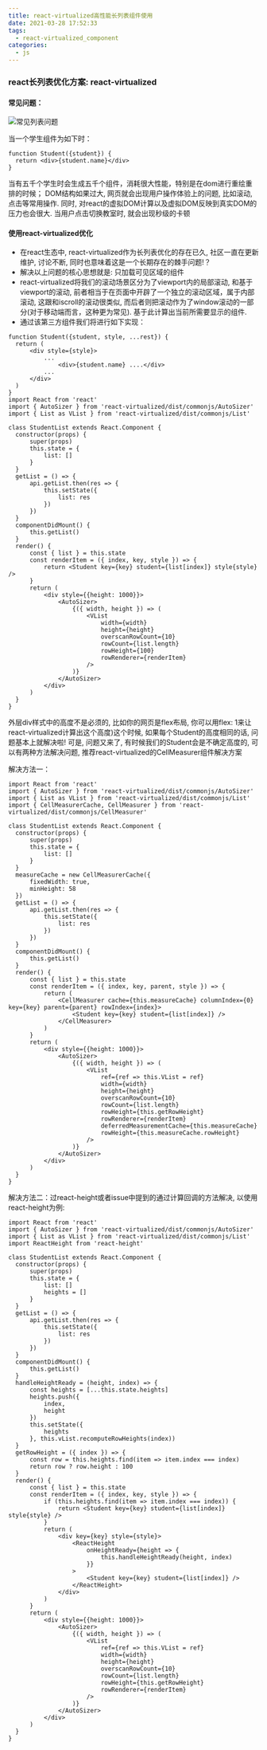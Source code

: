```yaml
---
title: react-virtualized高性能长列表组件使用
date: 2021-03-28 17:52:33
tags:
  - react-virtualized_component
categories:
  - js
---
```

### react长列表优化方案: react-virtualized

#### 常见问题：

  ![常见列表问题]('http://www.mk2048.com/web_upload/blog_imgs/7/https___user-gold-cdn-xitu-io_2018_5_7_1633aaa0934caa53_w-1052_h-980_f-png_s-51636.gif')

  当一个学生组件为如下时：
  ```
  function Student({student}) {
    return <div>{student.name}</div>
  }
  ```
  当有五千个学生时会生成五千个组件，消耗很大性能，特别是在dom进行重绘重排的时候；
  DOM结构如果过大, 网页就会出现用户操作体验上的问题, 比如滚动, 点击等常用操作. 同时, 对react的虚拟DOM计算以及虚拟DOM反映到真实DOM的压力也会很大. 当用户点击切换教室时, 就会出现秒级的卡顿

#### 使用react-virtualized优化

  + 在react生态中, react-virtualized作为长列表优化的存在已久, 社区一直在更新维护, 讨论不断, 同时也意味着这是一个长期存在的棘手问题!？
  + 解决以上问题的核心思想就是: 只加载可见区域的组件
  + react-virtualized将我们的滚动场景区分为了viewport内的局部滚动, 和基于viewport的滚动, 前者相当于在页面中开辟了一个独立的滚动区域，属于内部滚动, 这跟和iscroll的滚动很类似, 而后者则把滚动作为了window滚动的一部分(对于移动端而言，这种更为常见). 基于此计算出当前所需要显示的组件.
  + 通过该第三方组件我们将进行如下实现：

  ```
  function Student({student, style, ...rest}) {
    return (
        <div style={style}>
            ...
                <div>{student.name} ....</div>
            ...
        </div>
    )
  }
  import React from 'react'
import { AutoSizer } from 'react-virtualized/dist/commonjs/AutoSizer'
import { List as VList } from 'react-virtualized/dist/commonjs/List'

class StudentList extends React.Component {
    constructor(props) {
        super(props)
        this.state = {
            list: []
        }
    }
    getList = () => {
        api.getList.then(res => {
            this.setState({
                list: res
            })
        })
    }
    componentDidMount() {
        this.getList()
    }
    render() {
        const { list } = this.state  
        const renderItem = ({ index, key, style }) => {
            return <Student key={key} student={list[index]} style{style} />
        }
        return (
            <div style={{height: 1000}}>
                <AutoSizer>
                    {({ width, height }) => (
                        <VList
                            width={width}
                            height={height}
                            overscanRowCount={10}
                            rowCount={list.length}
                            rowHeight={100}
                            rowRenderer={renderItem}
                        />
                    )}
                </AutoSizer>
            </div>
        )
    }
  }

  ```

  外层div样式中的高度不是必须的, 比如你的网页是flex布局, 你可以用flex: 1来让react-virtualized计算出这个高度)这个时候, 如果每个Student的高度相同的话, 问题基本上就解决啦!
  可是, 问题又来了, 有时候我们的Student会是不确定高度的, 可以有两种方法解决问题, 推荐react-virtualized的CellMeasurer组件解决方案

  解决方法一：
  ```
  import React from 'react'
  import { AutoSizer } from 'react-virtualized/dist/commonjs/AutoSizer'
  import { List as VList } from 'react-virtualized/dist/commonjs/List'
  import { CellMeasurerCache, CellMeasurer } from 'react-virtualized/dist/commonjs/CellMeasurer'

  class StudentList extends React.Component {
    constructor(props) {
        super(props)
        this.state = {
            list: []
        }
    }
    measureCache = new CellMeasurerCache({
        fixedWidth: true,
        minHeight: 58
    })
    getList = () => {
        api.getList.then(res => {
            this.setState({
                list: res
            })
        })
    }
    componentDidMount() {
        this.getList()
    }
    render() {
        const { list } = this.state  
        const renderItem = ({ index, key, parent, style }) => {
            return (
                <CellMeasurer cache={this.measureCache} columnIndex={0} key={key} parent={parent} rowIndex={index}>
                    <Student key={key} student={list[index]} />
                </CellMeasurer>
            )
        }
        return (
            <div style={{height: 1000}}>
                <AutoSizer>
                    {({ width, height }) => (
                        <VList
                            ref={ref => this.VList = ref}
                            width={width}
                            height={height}
                            overscanRowCount={10}
                            rowCount={list.length}
                            rowHeight={this.getRowHeight}
                            rowRenderer={renderItem}
                            deferredMeasurementCache={this.measureCache}
                            rowHeight={this.measureCache.rowHeight}
                        />
                    )}
                </AutoSizer>
            </div>
        )
    }
  }

  ```

  解决方法二：过react-height或者issue中提到的通过计算回调的方法解决, 以使用react-height为例:

  ```
  import React from 'react'
import { AutoSizer } from 'react-virtualized/dist/commonjs/AutoSizer'
import { List as VList } from 'react-virtualized/dist/commonjs/List'
import ReactHeight from 'react-height'

class StudentList extends React.Component {
    constructor(props) {
        super(props)
        this.state = {
            list: []
            heights = []
        }
    }
    getList = () => {
        api.getList.then(res => {
            this.setState({
                list: res
            })
        })
    }
    componentDidMount() {
        this.getList()
    }
    handleHeightReady = (height, index) => {
        const heights = [...this.state.heights]
        heights.push({
            index,
            height
        })
        this.setState({
            heights
        }, this.vList.recomputeRowHeights(index))
    }
    getRowHeight = ({ index }) => {
        const row = this.heights.find(item => item.index === index)
        return row ? row.height : 100
    }
    render() {
        const { list } = this.state  
        const renderItem = ({ index, key, style }) => {
            if (this.heights.find(item => item.index === index)) {
                return <Student key={key} student={list[index]} style{style} />
            }
            return (
                <div key={key} style={style}>
                    <ReactHeight
                        onHeightReady={height => {
                            this.handleHeightReady(height, index)
                        }}
                    >
                        <Student key={key} student={list[index]} />
                    </ReactHeight>
                </div>
            )
        }
        return (
            <div style={{height: 1000}}>
                <AutoSizer>
                    {({ width, height }) => (
                        <VList
                            ref={ref => this.VList = ref}
                            width={width}
                            height={height}
                            overscanRowCount={10}
                            rowCount={list.length}
                            rowHeight={this.getRowHeight}
                            rowRenderer={renderItem}
                        />
                    )}
                </AutoSizer>
            </div>
        )
    }
}


  ```